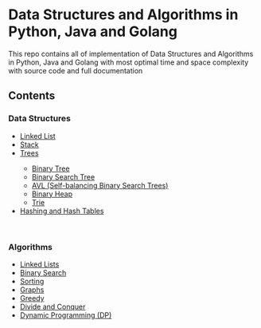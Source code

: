 # Data Structures and Algorithms in Python, Java and Golang
This repo contains all of  implementation of Data Structures and Algorithms in Python, Java and Golang with most optimal time and space complexity with source code and full documentation
## Contents
<h3>Data Structures</h3>
<ul>
  <a href="https://github.com/javokhirbek1999/AlgorithmsDS/tree/main/Data%20Structures/Linked%20List"><li>Linked List</li></a>
  <a href="https://github.com/javokhirbek1999/AlgorithmsDS/tree/main/Data%20Structures/Stack"><li>Stack</li></a>  
  <a href="https://github.com/javokhirbek1999/AlgorithmsDS/tree/main/Data%20Structures/Trees"><li>Trees</li></a>
  <ul>
    <a href="https://github.com/javokhirbek1999/AlgorithmsDS/tree/main/Data%20Structures/Trees/BinaryTrees"><li>Binary Tree</li></a>
    <a href="https://github.com/javokhirbek1999/AlgorithmsDS/tree/main/Data%20Structures/Trees/BinarySearchTree"><li>Binary Search Tree</li></a>
    <a href="https://github.com/javokhirbek1999/AlgorithmsDS/tree/main/Data%20Structures/Trees/AVL"><li>AVL (Self-balancing Binary Search Trees)</li></a>
    <a href="https://github.com/javokhirbek1999/AlgorithmsDS/tree/main/Data%20Structures/Trees/Binary%20Heap"><li>Binary Heap</li></a>
    <a href="https://github.com/javokhirbek1999/AlgorithmsDS/tree/main/Data%20Structures/Trees/Trie"><li>Trie</li></a>
  </ul>
  <a href="https://github.com/javokhirbek1999/AlgorithmsDS/tree/main/Data%20Structures/Hashing%20and%20HashTables"><li>Hashing and Hash Tables</li></a>
</ul>
<br/>
<h3>Algorithms</h3>
<ul>
  <a href="https://github.com/javokhirbek1999/AlgorithmsDS/tree/main/Algorithms/LinkedLists"><li>Linked Lists</li></a>
  <a href="https://github.com/javokhirbek1999/AlgorithmsDS/tree/main/Algorithms/BinarySearch"><li>Binary Search</li></a>
  <a href="https://github.com/javokhirbek1999/AlgorithmsDS/tree/main/Algorithms/Sorting"><li>Sorting</li></a> 
  <a href="https://github.com/javokhirbek1999/AlgorithmsDS/tree/main/Algorithms/Graphs"><li>Graphs</li></a>
  <a href="https://github.com/javokhirbek1999/AlgorithmsDS/tree/main/Algorithms/Greedy"><li>Greedy</li></a>  
  <a href="https://github.com/javokhirbek1999/AlgorithmsDS/tree/main/Algorithms/Divide-And-Conquer"><li>Divide and Conquer</li></a> 
  <a href="https://github.com/javokhirbek1999/AlgorithmsDS/tree/main/Algorithms/Dynamic-Programming"><li>Dynamic Programming (DP)</li></a> 
</ul>
